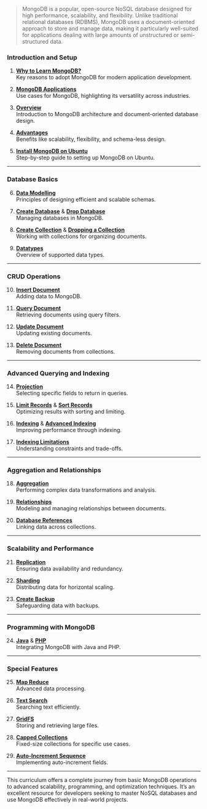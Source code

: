 > MongoDB is a popular, open-source NoSQL database designed for high performance, scalability, and flexibility. Unlike traditional relational databases (RDBMS), MongoDB uses a document-oriented approach to store and manage data, making it particularly well-suited for applications dealing with large amounts of unstructured or semi-structured data.



### **Introduction and Setup**
1. **[Why to Learn MongoDB?](https://github.com/aw-junaid/Computer-Science/blob/main/Database%20Systems/MongoDB/Course/Why%20to%20Learn%20MongoDB%3F.md)**  
   Key reasons to adopt MongoDB for modern application development.

2. **[MongoDB Applications](https://github.com/aw-junaid/Computer-Science/blob/main/Database%20Systems/MongoDB/Course/MongoDB%20Applications.md)**  
   Use cases for MongoDB, highlighting its versatility across industries.

3. **[Overview](https://github.com/aw-junaid/Computer-Science/blob/main/Database%20Systems/MongoDB/Course/Overview.md)**  
   Introduction to MongoDB architecture and document-oriented database design.

4. **[Advantages](https://github.com/aw-junaid/Computer-Science/blob/main/Database%20Systems/MongoDB/Course/Advantages.md)**  
   Benefits like scalability, flexibility, and schema-less design.

5. **[Install MongoDB on Ubuntu](https://github.com/aw-junaid/Computer-Science/blob/main/Database%20Systems/MongoDB/Course/Install%20MongoDB%20on%20Ubuntu.md)**  
   Step-by-step guide to setting up MongoDB on Ubuntu.

---

### **Database Basics**
6. **[Data Modelling](https://github.com/aw-junaid/Computer-Science/blob/main/Database%20Systems/MongoDB/Course/Data%20Modelling.md)**  
   Principles of designing efficient and scalable schemas.

7. **[Create Database](https://github.com/aw-junaid/Computer-Science/blob/main/Database%20Systems/MongoDB/Course/Create%20Database.md)** & **[Drop Database](https://github.com/aw-junaid/Computer-Science/blob/main/Database%20Systems/MongoDB/Course/Drop%20Database.md)**  
   Managing databases in MongoDB.

8. **[Create Collection](https://github.com/aw-junaid/Computer-Science/blob/main/Database%20Systems/MongoDB/Course/Create%20Collection.md)** & **[Dropping a Collection](https://github.com/aw-junaid/Computer-Science/blob/main/Database%20Systems/MongoDB/Course/Drop%20Collection.md)**  
   Working with collections for organizing documents.

9. **[Datatypes](https://github.com/aw-junaid/Computer-Science/blob/main/Database%20Systems/MongoDB/Course/Datatypes.md)**  
   Overview of supported data types.

---

### **CRUD Operations**
10. **[Insert Document](https://github.com/aw-junaid/Computer-Science/blob/main/Database%20Systems/MongoDB/Course/Insert%20Document.md)**  
    Adding data to MongoDB.

11. **[Query Document](https://github.com/aw-junaid/Computer-Science/blob/main/Database%20Systems/MongoDB/Course/Query%20Document.md)**  
    Retrieving documents using query filters.

12. **[Update Document](https://github.com/aw-junaid/Computer-Science/blob/main/Database%20Systems/MongoDB/Course/Update%20Document.md)**  
    Updating existing documents.

13. **[Delete Document](https://github.com/aw-junaid/Computer-Science/blob/main/Database%20Systems/MongoDB/Course/Delete%20Document.md)**  
    Removing documents from collections.

---

### **Advanced Querying and Indexing**
14. **[Projection](https://github.com/aw-junaid/Computer-Science/blob/main/Database%20Systems/MongoDB/Course/Projection.md)**  
    Selecting specific fields to return in queries.

15. **[Limit Records](https://github.com/aw-junaid/Computer-Science/blob/main/Database%20Systems/MongoDB/Course/Limit%20Records.md)** & **[Sort Records](https://github.com/aw-junaid/Computer-Science/blob/main/Database%20Systems/MongoDB/Course/Sort%20Records.md)**  
    Optimizing results with sorting and limiting.

16. **[Indexing](https://github.com/aw-junaid/Computer-Science/blob/main/Database%20Systems/MongoDB/Course/Indexing.md)** & **[Advanced Indexing](https://github.com/aw-junaid/Computer-Science/blob/main/Database%20Systems/MongoDB/Course/Advanced%20Indexing.md)**  
    Improving performance through indexing.

17. **[Indexing Limitations](https://github.com/aw-junaid/Computer-Science/blob/main/Database%20Systems/MongoDB/Course/Indexing%20Limitations.md)**  
    Understanding constraints and trade-offs.

---

### **Aggregation and Relationships**
18. **[Aggregation](https://github.com/aw-junaid/Computer-Science/blob/main/Database%20Systems/MongoDB/Course/Aggregation.md)**  
    Performing complex data transformations and analysis.

19. **[Relationships](https://github.com/aw-junaid/Computer-Science/blob/main/Database%20Systems/MongoDB/Course/Relationships.md)**  
    Modeling and managing relationships between documents.

20. **[Database References](https://github.com/aw-junaid/Computer-Science/blob/main/Database%20Systems/MongoDB/Course/Database%20References.md)**  
    Linking data across collections.

---

### **Scalability and Performance**
21. **[Replication](https://github.com/aw-junaid/Computer-Science/blob/main/Database%20Systems/MongoDB/Course/Replication.md)**  
    Ensuring data availability and redundancy.

22. **[Sharding](https://github.com/aw-junaid/Computer-Science/blob/main/Database%20Systems/MongoDB/Course/Sharding.md)**  
    Distributing data for horizontal scaling.

23. **[Create Backup](https://github.com/aw-junaid/Computer-Science/blob/main/Database%20Systems/MongoDB/Course/Create%20Backup.md)**  
    Safeguarding data with backups.

---

### **Programming with MongoDB**
24. **[Java](https://github.com/aw-junaid/Computer-Science/blob/main/Database%20Systems/MongoDB/Course/Java.md)** & **[PHP](https://github.com/aw-junaid/Computer-Science/blob/main/Database%20Systems/MongoDB/Course/PHP.md)**  
    Integrating MongoDB with Java and PHP.

---

### **Special Features**
25. **[Map Reduce](https://github.com/aw-junaid/Computer-Science/blob/main/Database%20Systems/MongoDB/Course/Map%20Reduce.md)**  
    Advanced data processing.

26. **[Text Search](https://github.com/aw-junaid/Computer-Science/blob/main/Database%20Systems/MongoDB/Course/Text%20Search.md)**  
    Searching text efficiently.

27. **[GridFS](https://github.com/aw-junaid/Computer-Science/blob/main/Database%20Systems/MongoDB/Course/GridFS.md)**  
    Storing and retrieving large files.

28. **[Capped Collections](https://github.com/aw-junaid/Computer-Science/blob/main/Database%20Systems/MongoDB/Course/Capped%20Collections.md)**  
    Fixed-size collections for specific use cases.

29. **[Auto-Increment Sequence](https://github.com/aw-junaid/Computer-Science/blob/main/Database%20Systems/MongoDB/Course/Auto-Increment%20Sequence.md)**  
    Implementing auto-increment fields.

---

This curriculum offers a complete journey from basic MongoDB operations to advanced scalability, programming, and optimization techniques. It’s an excellent resource for developers seeking to master NoSQL databases and use MongoDB effectively in real-world projects.













